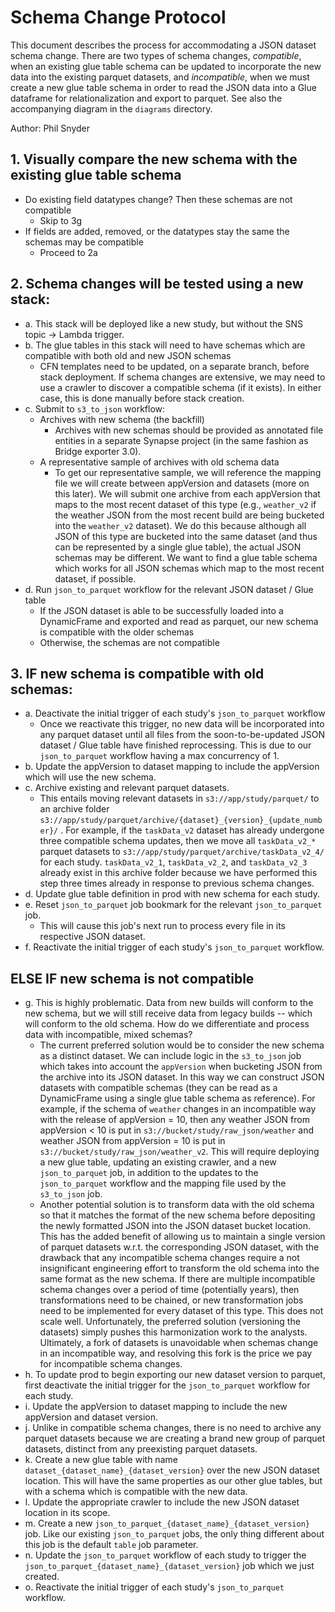 # Schema Change Protocol

This document describes the process for accommodating a JSON dataset schema change. There are two types of schema changes, _compatible_, when an existing glue table schema can be updated to incorporate the new data into the existing parquet datasets, and _incompatible_, when we must create a new glue table schema in order to read the JSON data into a Glue dataframe for relationalization and export to parquet. See also the accompanying diagram in the `diagrams` directory.

Author: Phil Snyder

## 1. Visually compare the new schema with the existing glue table schema

- Do existing field datatypes change? Then these schemas are not compatible
    * Skip to 3g
- If fields are added, removed, or the datatypes stay the same the schemas may be compatible
    * Proceed to 2a

## 2. Schema changes will be tested using a new stack:

* a. This stack will be deployed like a new study, but without the SNS topic -> Lambda trigger.
* b. The glue tables in this stack will need to have schemas which are compatible with both old and new JSON schemas
    * CFN templates need to be updated, on a separate branch, before stack deployment. If schema changes are extensive, we may need to use a crawler to discover a compatible schema (if it exists). In either case, this is done manually before stack creation.
* c. Submit to `s3_to_json` workflow:
    * Archives with new schema (the backfill)
        - Archives with new schemas should be provided as annotated file entities in a separate Synapse project (in the same fashion as Bridge exporter 3.0).
    * A representative sample of archives with old schema data
        - To get our representative sample, we will reference the mapping file we will create between appVersion and datasets (more on this later). We will submit one archive from each appVersion that maps to the most recent dataset of this type (e.g., `weather_v2` if the weather JSON from the most recent build are being bucketed into the `weather_v2` dataset). We do this because although all JSON of this type are bucketed into the same dataset (and thus can be represented by a single glue table), the actual JSON schemas may be different. We want to find a glue table schema which works for all JSON schemas which map to the most recent dataset, if possible.
* d. Run `json_to_parquet` workflow for the relevant JSON dataset / Glue table
    * If the JSON dataset is able to be successfully loaded into a DynamicFrame and exported and read as parquet, our new schema is compatible with the older schemas
    * Otherwise, the schemas are not compatible

## 3. IF new schema is compatible with old schemas:

* a. Deactivate the initial trigger of each study's `json_to_parquet` workflow
    * Once we reactivate this trigger, no new data will be incorporated into any parquet dataset until all files from the soon-to-be-updated JSON dataset / Glue table have finished reprocessing. This is due to our `json_to_parquet` workflow having a max concurrency of 1.
* b. Update the appVersion to dataset mapping to include the appVersion which will use the new schema.
* c. Archive existing and relevant parquet datasets.
    * This entails moving relevant datasets in `s3://app/study/parquet/` to an archive folder `s3://app/study/parquet/archive/{dataset}_{version}_{update_number}/` . For example, if the `taskData_v2` dataset has already undergone three compatible schema updates, then we move all `taskData_v2_*` parquet datasets to `s3://app/study/parquet/archive/taskData_v2_4/` for each study. `taskData_v2_1`, `taskData_v2_2`, and `taskData_v2_3` already exist in this archive folder because we have performed this step three times already in response to previous schema changes.
* d. Update glue table definition in prod with new schema for each study.
* e. Reset `json_to_parquet` job bookmark for the relevant `json_to_parquet` job.
    * This will cause this job's next run to process every file in its respective JSON dataset.
* f. Reactivate the initial trigger of each study's `json_to_parquet` workflow.
## ELSE IF new schema is not compatible
* g. This is highly problematic. Data from new builds will conform to the new schema, but we will still receive data from legacy builds -- which will conform to the old schema. How do we differentiate and process data with incompatible, mixed schemas?
    * The current preferred solution would be to consider the new schema as a distinct dataset.  We can include logic in the `s3_to_json` job which takes into account the `appVersion` when bucketing JSON from the archive into its JSON dataset. In this way we can construct JSON datasets with compatible schemas (they can be read as a DynamicFrame using a single glue table schema as reference). For example, if the schema of `weather` changes in an incompatible way with the release of appVersion = 10, then any weather JSON from appVersion < 10 is put in `s3://bucket/study/raw_json/weather` and weather JSON from appVersion = 10 is put in `s3://bucket/study/raw_json/weather_v2`. This will require deploying a new glue table, updating an existing crawler, and a new `json_to_parquet` job, in addition to the updates to the `json_to_parquet` workflow and the mapping file used by the `s3_to_json` job.
    * Another potential solution is to transform data with the old schema so that it matches the format of the new schema before depositing the newly formatted JSON into the JSON dataset bucket location. This has the added benefit of allowing us to maintain a single version of parquet datasets w.r.t. the corresponding JSON dataset, with the drawback that any incompatible schema changes require a not insignificant engineering effort to transform the old schema into the same format as the new schema. If there are multiple incompatible schema changes over a period of time (potentially years), then transformations need to be chained, or new transformation jobs need to be implemented for every dataset of this type. This does not scale well. Unfortunately, the preferred solution (versioning the datasets) simply pushes this harmonization work to the analysts. Ultimately, a fork of datasets is unavoidable when schemas change in an incompatible way, and resolving this fork is the price we pay for incompatible schema changes.
* h. To update prod to begin exporting our new dataset version to parquet, first deactivate the initial trigger for the `json_to_parquet` workflow for each study.
* i. Update the appVersion to dataset mapping to include the new appVersion and dataset version.
* j. Unlike in compatible schema changes, there is no need to archive any parquet datasets because we are creating a brand new group of parquet datasets, distinct from any preexisting parquet datasets.
* k. Create a new glue table with name `dataset_{dataset_name}_{dataset_version}` over the new JSON dataset location. This will have the same properties as our other glue tables, but with a schema which is compatible with the new data.
* l. Update the appropriate crawler to include the new JSON dataset location in its scope.
* m. Create a new `json_to_parquet_{dataset_name}_{dataset_version}` job. Like our existing `json_to_parquet` jobs, the only thing different about this job is the default `table` job parameter.
* n. Update the `json_to_parquet` workflow of each study to trigger the `json_to_parquet_{dataset_name}_{dataset_version}` job which we just created.
* o. Reactivate the initial trigger of each study's `json_to_parquet` workflow.
